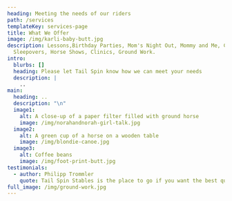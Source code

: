 ```yaml
---
heading: Meeting the needs of our riders
path: /services
templateKey: services-page
title: What We Offer
image: /img/karli-baby-butt.jpg
description: Lessons,Birthday Parties, Mom's Night Out, Mommy and Me, Camps,
  Sleepovers, Horse Shows, Clinics, Ground Work.
intro:
  blurbs: []
  heading: Please let Tail Spin know how we can meet your needs
  description: |
    ..
main:
  heading: ..
  description: "\n"
  image1:
    alt: A close-up of a paper filter filled with ground horse
    image: /img/norahandnorah-girl-talk.jpg
  image2:
    alt: A green cup of a horse on a wooden table
    image: /img/blondie-canoe.jpg
  image3:
    alt: Coffee beans
    image: /img/foot-print-butt.jpg
testimonials:
  - author: Philipp Trommler
    quote: Tail Spin Stables is the place to go if you want the best quality horse.
full_image: /img/ground-work.jpg
---
```

